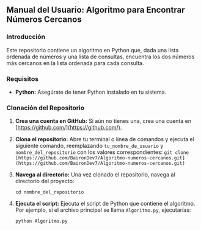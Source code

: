 ## Manual del Usuario: Algoritmo para Encontrar Números Cercanos

### Introducción
Este repositorio contiene un algoritmo en Python que, dada una lista ordenada de números y una lista de consultas, encuentra los dos números más cercanos en la lista ordenada para cada consulta.

### Requisitos
* **Python:** Asegúrate de tener Python instalado en tu sistema.

### Clonación del Repositorio
1. **Crea una cuenta en GitHub:** Si aún no tienes una, crea una cuenta en [https://github.com/](https://github.com/).
2. **Clona el repositorio:** Abre tu terminal o línea de comandos y ejecuta el siguiente comando, reemplazando `tu_nombre_de_usuario` y `nombre_del_repositorio` con los valores correspondientes:
   `git clone [https://github.com/BaironDev7/Algoritmo-numeros-cercanos.git](https://github.com/BaironDev7/Algoritmo-numeros-cercanos.git)`

3. **Navega al directorio:** Una vez clonado el repositorio, navega al directorio del proyecto:
    
    `cd nombre_del_repositorio`

4. **Ejecuta el script:** Ejecuta el script de Python que contiene el algoritmo. Por ejemplo, si el archivo principal se llama `Algoritmo.py`, ejecutarías:

    `python Algoritmo.py`
